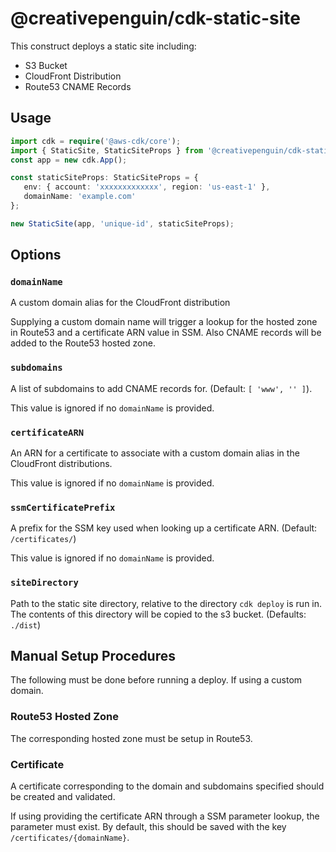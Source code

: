 # @creativepenguin/cdk-static-site

This construct deploys a static site including:

   * S3 Bucket
   * CloudFront Distribution
   * Route53 CNAME Records

## Usage

```typescript
import cdk = require('@aws-cdk/core');
import { StaticSite, StaticSiteProps } from '@creativepenguin/cdk-static-site';
const app = new cdk.App();

const staticSiteProps: StaticSiteProps = {
   env: { account: 'xxxxxxxxxxxxx', region: 'us-east-1' },
   domainName: 'example.com'
};

new StaticSite(app, 'unique-id', staticSiteProps);
```

## Options

### `domainName`

A custom domain alias for the CloudFront distribution

Supplying a custom domain name will trigger a lookup for the hosted zone in Route53 and a
certificate ARN value in SSM. Also CNAME records will be added to the Route53 hosted zone.

### `subdomains`

A list of subdomains to add CNAME records for. (Default: `[ 'www', '' ]`).

This value is ignored if no `domainName` is provided.

### `certificateARN`

An ARN for a certificate to associate with a custom domain alias in the CloudFront
distributions.

This value is ignored if no `domainName` is provided.

### `ssmCertificatePrefix`

A prefix for the SSM key used when looking up a certificate ARN. (Default: `/certificates/`)

This value is ignored if no `domainName` is provided.

### `siteDirectory`

Path to the static site directory, relative to the directory `cdk deploy` is run in. The
contents of this directory will be copied to the s3 bucket. (Defaults: `./dist`)

## Manual Setup Procedures

The following must be done before running a deploy. If using a custom domain.

### Route53 Hosted Zone

The corresponding hosted zone must be setup in Route53.

### Certificate

A certificate corresponding to the domain and subdomains specified should be created and validated.

If using providing the certificate ARN through a SSM parameter lookup, the parameter must exist. By default, this should be saved with the key `/certificates/{domainName}`.
